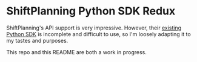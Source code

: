 ShiftPlanning Python SDK Redux
==============================

ShiftPlanning's API support is very impressive. However, their [existing Python
SDK](https://github.com/shiftplanning/python-sdk) is incomplete and difficult
to use, so I'm loosely adapting it to my tastes and purposes.

This repo and this README are both a work in progress.
